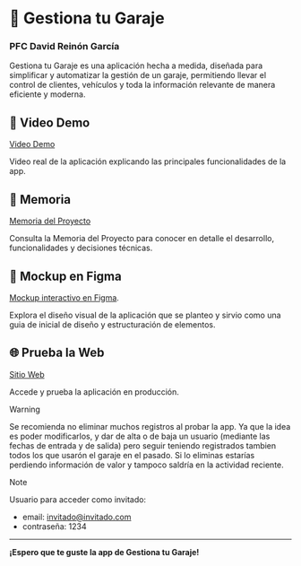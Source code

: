 # 🚗 Gestiona tu Garaje

### PFC David Reinón García

Gestiona tu Garaje es una aplicación hecha a medida, diseñada para simplificar y automatizar la gestión de un garaje, permitiendo llevar el control de clientes, vehículos y toda la información relevante de manera eficiente y moderna.

## 🎥 Video Demo

[Video Demo](https://floridauniversitaria-my.sharepoint.com/:v:/g/personal/darega_alumnatflorida_es/Ecpj1UcfnzZBusjcWwAoSLUBgs2wPcEncWR1sjl4zmj9ag?nav=eyJyZWZlcnJhbEluZm8iOnsicmVmZXJyYWxBcHAiOiJPbmVEcml2ZUZvckJ1c2luZXNzIiwicmVmZXJyYWxBcHBQbGF0Zm9ybSI6IldlYiIsInJlZmVycmFsTW9kZSI6InZpZXciLCJyZWZlcnJhbFZpZXciOiJNeUZpbGVzTGlua0NvcHkifX0&e=xLmJT9)

Video real de la aplicación explicando las principales funcionalidades de la app.

## 📄 Memoria

[Memoria del Proyecto](./Memoria/Memoria%20David%20Reinón%20-%20PFC%20Gestion%20Garaje%20App.pdf)

Consulta la Memoria del Proyecto para conocer en detalle el desarrollo, funcionalidades y decisiones técnicas.

## 🎨 Mockup en Figma

[Mockup interactivo en Figma](https://www.figma.com/design/KN0zCUW5FUQ9YSNDhAPuyB/WireFramer---Garage-Management?node-id=304-6052&p=f).

Explora el diseño visual de la aplicación que se planteo y sirvio como una guia de inicial de diseño y estructuración de elementos.

## 🌐 Prueba la Web

[Sitio Web](https://pfc-gestiona-tu-garaje.vercel.app/)

Accede y prueba la aplicación en producción.

> [!WARNING]
> Se recomienda no eliminar muchos registros al probar la app. 
Ya que la idea es poder modificarlos, y dar de alta o de baja un usuario (mediante las fechas de entrada y de salida) pero seguir teniendo registrados tambien todos los que usarón el garaje en el pasado. Si lo eliminas estarías perdiendo información de valor y tampoco saldría en la actividad reciente.
>

> [!NOTE]
> Usuario para acceder como invitado:
>
> - email: <invitado@invitado.com>
> - contraseña: 1234
>

---

**¡Espero que te guste la app de Gestiona tu Garaje!**
